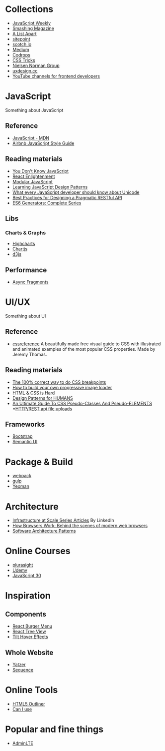 # Collections
* [JavaScript Weekly](http://javascriptweekly.com)
* [Smashing Magazine](https://www.smashingmagazine.com/)
* [A List Apart](https://alistapart.com/)
* [sitepoint](https://www.sitepoint.com/)
* [scotch.io](https://scotch.io/)
* [Medium](https://medium.com/)
* [Codrops](http://tympanus.net/codrops/)
* [CSS Tricks](https://css-tricks.com/)
* [Nielsen Norman Group](https://www.nngroup.com)
* [uxdesign.cc](https://uxdesign.cc/)
* [YouTube channels for frontend developers](https://github.com/andrew--r/channels)

# JavaScript
Something about JavaScript
## Reference
* [JavaScript - MDN](https://developer.mozilla.org/en-US/docs/Web/JavaScript)
* [Airbnb JavaScript Style Guide](https://github.com/airbnb/javascript)

## Reading materials
* [You Don't Know JavaScript](https://github.com/getify/You-Dont-Know-JS)
* [React Enlightenment](http://www.reactenlightenment.com)
* [Modular JavaScript](https://mjavascript.com)
* [Learning JavaScript Design Patterns](https://addyosmani.com/resources/essentialjsdesignpatterns/book/)
* [What every JavaScript developer should know about Unicode](https://rainsoft.io/what-every-javascript-developer-should-know-about-unicode/)
* [Best Practices for Designing a Pragmatic RESTful API](http://www.vinaysahni.com/best-practices-for-a-pragmatic-restful-api)
* [ES6 Generators: Complete Series](https://davidwalsh.name/es6-generators)

## Libs
### Charts & Graphs
* [Highcharts](http://www.highcharts.com/)
* [Chartjs](http://www.chartjs.org/)
* [d3js](https://d3js.org/)

## Performance
* [Async Fragments](http://www.ebaytechblog.com/2014/12/08/async-fragments-rediscovering-progressive-html-rendering-with-marko/)


# UI/UX
Something about UI
## Reference
* [cssreference](http://cssreference.io/)
  A beautifully made free visual guide to CSS with illustrated and animated examples of the most popular CSS properties. Made by Jeremy Thomas.

## Reading materials
* [The 100% correct way to do CSS breakpoints](https://medium.freecodecamp.com/the-100-correct-way-to-do-css-breakpoints-88d6a5ba1862#.oa42c22nw)
* [How to build your own progressive image loader](https://www.sitepoint.com/how-to-build-your-own-progressive-image-loader/)
* [HTML & CSS is Hard](https://internetingishard.com/html-and-css/)
* [Design Patterns for HUMANS](https://github.com/kamranahmedse/design-patterns-for-humans)
* [An Ultimate Guide To CSS Pseudo-Classes
And Pseudo-ELEMENTS](https://www.smashingmagazine.com/2016/05/an-ultimate-guide-to-css-pseudo-classes-and-pseudo-elements/)
*[HTTP/REST api file uploads](https://philsturgeon.uk/api/2016/01/04/http-rest-api-file-uploads/)

## Frameworks
* [Bootstrap](http://getbootstrap.com/)
* [Semantic UI](http://semantic-ui.com/)


# Package & Build
* [webpack](https://webpack.github.io/)
* [gulp](http://gulpjs.com/)
* [Yeoman](http://yeoman.io/)


# Architecture
* [Infrastructure at Scale Series Articles](https://engineering.linkedin.com/blog/topic/infrastructure-at-scale-series)
  By LinkedIn
* [How Browsers Work: Behind the scenes of modern web browsers](https://www.html5rocks.com/en/tutorials/internals/howbrowserswork/)
* [Software Architecture Patterns](http://www.oreilly.com/programming/free/files/software-architecture-patterns.pdf)

# Online Courses
* [plurasight](https://www.pluralsight.com/)
* [Udemy](https://www.udemy.com/)
* [JavaScript 30](https://javascript30.com/)


# Inspiration
## Components
* [React Burger Menu](http://negomi.github.io/react-burger-menu/)
* [React Tree View](https://github.com/chenglou/react-treeview)
* [Tilt Hover Effects](http://tympanus.net/codrops/2016/11/23/tilt-hover-effects/)

## Whole Website
* [Yatzer](https://www.yatzer.com/)
* [Sequence](https://www.sequence.co.uk/)


# Online Tools
* [HTML5 Outliner](https://gsnedders.html5.org/outliner/)
* [Can I use](http://caniuse.com/)


# Popular and fine things
* [AdminLTE](https://almsaeedstudio.com)

